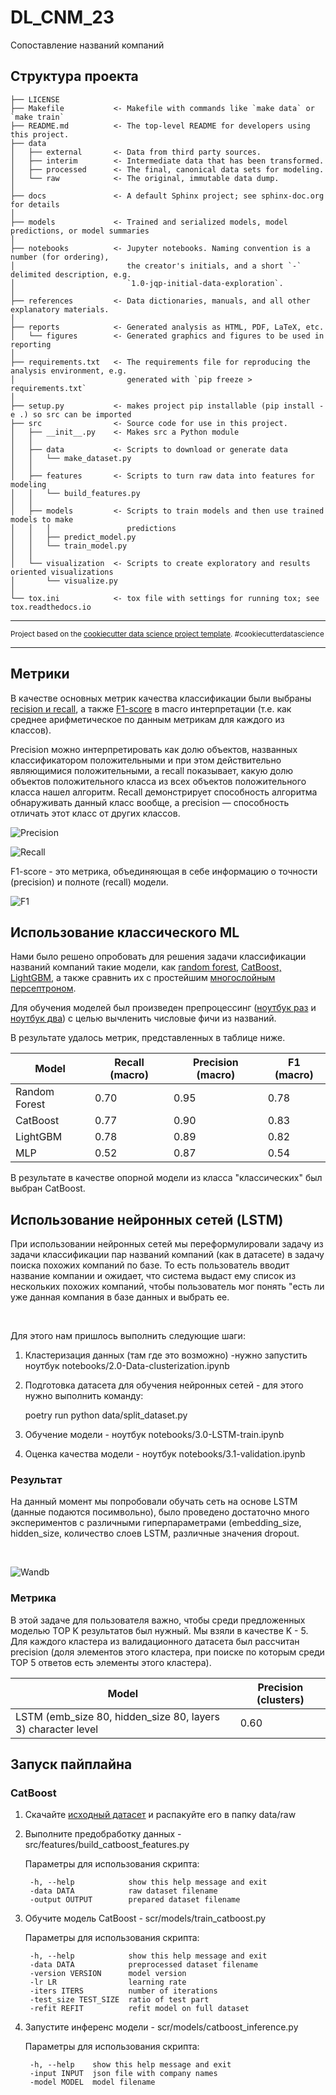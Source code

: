 DL_CNM_23
==============================

Сопоставление названий компаний

Структура проекта
------------

    ├── LICENSE
    ├── Makefile           <- Makefile with commands like `make data` or `make train`
    ├── README.md          <- The top-level README for developers using this project.
    ├── data
    │   ├── external       <- Data from third party sources.
    │   ├── interim        <- Intermediate data that has been transformed.
    │   ├── processed      <- The final, canonical data sets for modeling.
    │   └── raw            <- The original, immutable data dump.
    │
    ├── docs               <- A default Sphinx project; see sphinx-doc.org for details
    │
    ├── models             <- Trained and serialized models, model predictions, or model summaries
    │
    ├── notebooks          <- Jupyter notebooks. Naming convention is a number (for ordering),
    │                         the creator's initials, and a short `-` delimited description, e.g.
    │                         `1.0-jqp-initial-data-exploration`.
    │
    ├── references         <- Data dictionaries, manuals, and all other explanatory materials.
    │
    ├── reports            <- Generated analysis as HTML, PDF, LaTeX, etc.
    │   └── figures        <- Generated graphics and figures to be used in reporting
    │
    ├── requirements.txt   <- The requirements file for reproducing the analysis environment, e.g.
    │                         generated with `pip freeze > requirements.txt`
    │
    ├── setup.py           <- makes project pip installable (pip install -e .) so src can be imported
    ├── src                <- Source code for use in this project.
    │   ├── __init__.py    <- Makes src a Python module
    │   │
    │   ├── data           <- Scripts to download or generate data
    │   │   └── make_dataset.py
    │   │
    │   ├── features       <- Scripts to turn raw data into features for modeling
    │   │   └── build_features.py
    │   │
    │   ├── models         <- Scripts to train models and then use trained models to make
    │   │   │                 predictions
    │   │   ├── predict_model.py
    │   │   └── train_model.py
    │   │
    │   └── visualization  <- Scripts to create exploratory and results oriented visualizations
    │       └── visualize.py
    │
    └── tox.ini            <- tox file with settings for running tox; see tox.readthedocs.io


--------

<p><small>Project based on the <a target="_blank" href="https://drivendata.github.io/cookiecutter-data-science/">cookiecutter data science project template</a>. #cookiecutterdatascience</small></p>

---

## Метрики

В качестве основных метрик качества классификации были выбраны [recision и recall](https://en.wikipedia.org/wiki/Precision_and_recall), а также [F1-score](https://en.wikipedia.org/wiki/F-score) в macro интерпретации (т.е. как среднее арифметическое по данным метрикам для каждого из классов). 

Precision можно интерпретировать как долю объектов, названных классификатором положительными и при этом действительно являющимися положительными, а recall показывает, какую долю объектов положительного класса из всех объектов положительного класса нашел алгоритм. Recall демонстрирует способность алгоритма обнаруживать данный класс вообще, а precision — способность отличать этот класс от других классов. 

![Precision](https://habrastorage.org/getpro/habr/post_images/164/93b/c89/16493bc899f7275f3b5ff8d45a3ed2e2.svg)

![Recall](https://habrastorage.org/getpro/habr/post_images/258/4e7/8f3/2584e78f32225eade5cb8b1b4a665193.svg)


F1-score - это метрика, объединяющая в себе информацию о точности (precision) и полноте (recall) модели.

![F1](https://miro.medium.com/max/1400/1*9uo7HN1pdMlMwTbNSdyO3A.png)



## Использование классического ML

Нами было решено опробовать для решения задачи классификации названий компаний такие модели, как [random forest](https://github.com/PetrovitchSharp/DL_CNM_23/blob/develop/notebooks/random_forest.ipynb), [CatBoost, LightGBM](https://github.com/PetrovitchSharp/DL_CNM_23/blob/develop/notebooks/boosting_models.ipynb), а также сравнить их с простейшим [многослойным персептроном](https://github.com/PetrovitchSharp/DL_CNM_23/blob/develop/notebooks/neural_network.ipynb).

Для обучения моделей был произведен препроцессинг ([ноутбук раз](https://github.com/PetrovitchSharp/DL_CNM_23/blob/develop/notebooks/text_unification.ipynb) и [ноутбук два](https://github.com/PetrovitchSharp/DL_CNM_23/blob/develop/notebooks/feature_extraction.ipynb)) с целью вычленить числовые фичи из названий.

В результате удалось метрик, представленных в таблице ниже.

| Model | Recall (macro) | Precision (macro) | F1 (macro) |
| --- | --- | --- | --- |
| Random Forest | 0.70 | 0.95 | 0.78 |
| CatBoost | 0.77 | 0.90 | 0.83 |
| LightGBM | 0.78 | 0.89 | 0.82 |
| MLP | 0.52 | 0.87 | 0.54 |

В результате в качестве опорной модели из класса "классических" был выбран CatBoost.

## Использование нейронных сетей (LSTM)

<p>При использовании нейронных сетей мы переформулировали задачу из задачи классификации пар названий компаний (как в датасете) в задачу поиска похожих компаний по базе. То есть пользователь вводит название компании и ожидает, что система выдаст ему список из нескольких похожих компаний, чтобы пользователь мог понять "есть ли уже данная компания в базе данных и выбрать ее.</p><br>

<p> Для этого нам пришлось выполнить следующие шаги:</p>

1. Кластеризация данных (там где это возможно) -нужно запустить ноутбук notebooks/2.0-Data-clusterization.ipynb
1. Подготовка датасета для обучения нейронных сетей - для этого нужно выполнить команду:

    poetry run python data/split_dataset.py

3. Обучение модели - ноутбук notebooks/3.0-LSTM-train.ipynb
4. Оценка качества модели - ноутбук notebooks/3.1-validation.ipynb

### Результат

<p>На данный момент мы попробовали обучать сеть на основе LSTM (данные подаются посимвольно), было проведено достаточно много экспериментов с различными гиперпараметрами (embedding_size, hidden_size, количество слоев LSTM, различные значения dropout.</p><br>

![Wandb](https://raw.githubusercontent.com/PetrovitchSharp/DL_CNM_23/feature/lstm_model/img/wandb_lstm.png)

### Метрика

<p>В этой задаче для пользователя важно, чтобы среди предложенных моделью TOP K результатов был нужный. Мы взяли в качестве K - 5. Для каждого кластера из валидационного датасета был рассчитан precision (доля элементов этого кластера, при поиске по которым среди TOP 5 ответов есть элементы этого кластера).</p>

| Model | Precision (clusters) |
| --- | --- |
| LSTM (emb_size 80, hidden_size 80, layers 3) character level | 0.60 |

## Запуск пайплайна

### CatBoost

1. Скачайте [исходный датасет](https://drive.google.com/file/d/1e9bdr7wcQX_YBudQcsKj-sMoIGxQOlK4/view?usp=sharing) и распакуйте его в папку data/raw

2. Выполните предобработку данных - src/features/build_catboost_features.py

    Параметры для использования скрипта:

        -h, --help            show this help message and exit
        -data DATA            raw dataset filename
        -output OUTPUT        prepared dataset filename

3. Обучите модель CatBoost - scr/models/train_catboost.py 

    Параметры для использования скрипта:

        -h, --help            show this help message and exit
        -data DATA            preprocessed dataset filename
        -version VERSION      model version
        -lr LR                learning rate
        -iters ITERS          number of iterations
        -test_size TEST_SIZE  ratio of test part
        -refit REFIT          refit model on full dataset

4. Запустите инференс модели - scr/models/catboost_inference.py 

    Параметры для использования скрипта:

        -h, --help    show this help message and exit
        -input INPUT  json file with company names
        -model MODEL  model filename
